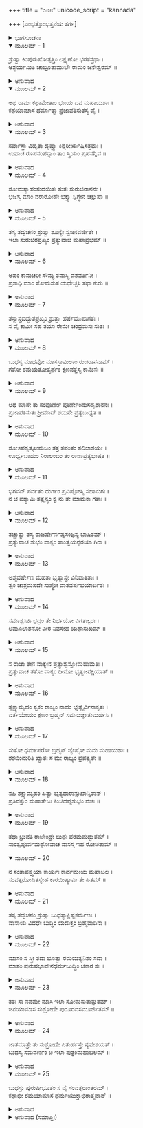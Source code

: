 +++
title = "೦೮೮"
unicode_script = "kannada"

+++
[ಎಂಭತ್ತೊಂಭತ್ತನೆಯ ಸರ್ಗ]



<details><summary>ಭಾಗಸೂಚನಾ</summary>

ಬುಧ ಮತ್ತು ಇಲಾಳ ಸಮಾಗಮ, ಪುರೂರವನ ಉತ್ಪತ್ತಿ
</details>

<details open><summary>ಮೂಲಮ್ - 1</summary>

ಶ್ರುತ್ವಾ ಕಿಂಪುರುಷೋತ್ಪತ್ತಿಂ ಲಕ್ಷ್ಮಣೋ ಭರತಸ್ತಥಾ ।  
ಆಶ್ಚರ್ಯಮಿತಿ ಚಾಬ್ರೂತಾಮುಭೌ ರಾಮಂ ಜನೇಶ್ವರಮ್ ॥
</details>

<details><summary>ಅನುವಾದ</summary>

ಕಿಂಪುರುಷ ಜಾತಿಯ ಉತ್ಪತ್ತಿಯ ಈ ಪ್ರಸಂಗವನ್ನು ಕೇಳಿ ಲಕ್ಷ್ಮಣ ಮತ್ತು ಭರತರು ಮಹಾರಾಜಾ ಶ್ರೀರಾಮನಲ್ಲಿ ಇದಾದರೋ ಬಹಳ ಆಶ್ಚರ್ಯದ ಮಾತಾಗಿದೆ ಎಂದು ಹೇಳಿದರು.॥1॥
</details>

<details open><summary>ಮೂಲಮ್ - 2</summary>

ಅಥ ರಾಮಃ ಕಥಾಮೇತಾಂ ಭೂಯ ಏವ ಮಹಾಯಶಾಃ ।  
ಕಥಯಾಮಾಸ ಧರ್ಮಾತ್ಮಾ ಪ್ರಜಾಪತಿಸುತಸ್ಯ ವೈ ॥
</details>

<details><summary>ಅನುವಾದ</summary>

ಅನಂತರ ಮಹಾಯಶಸ್ವೀ ಧರ್ಮಾತ್ಮ ಶ್ರೀರಾಮನು ಪ್ರಜಾಪತಿ ಕರ್ದಮ ಪುತ್ರ ಇಲನ ಕಥೆಯನ್ನು ಹೀಗೆ ಮುಂದುವರಿಸಿದನು.॥2॥
</details>

<details open><summary>ಮೂಲಮ್ - 3</summary>

ಸರ್ವಾಸ್ತಾ ವಿಹೃತಾ ದೃಷ್ಟ್ವಾ ಕಿನ್ನರೀರ್ಋಷಿಸತ್ತಮಃ ।  
ಉವಾಚ ರೂಪಸಂಪನ್ನಾಂ ತಾಂ ಸ್ತ್ರಿಯಂ ಪ್ರಹಸನ್ನಿವ ॥
</details>

<details><summary>ಅನುವಾದ</summary>

ಆ ಎಲ್ಲ ಕಿನ್ನರಿಯರು ಪರ್ವತದ ತಪ್ಪಲಿಗೆ ಹೊರಟುಹೋದುದನ್ನು ನೋಡಿ ಮುನಿಶ್ರೇಷ್ಠ ಬುಧನು ಆ ರೂಪವತಿ ಸ್ತ್ರೀಯಲ್ಲಿ ನಗುತ್ತಾ ಹೇಳಿದನ.॥3॥
</details>

<details open><summary>ಮೂಲಮ್ - 4</summary>

ಸೋಮಸ್ಯಾಹಂಸುದಯಿತಃ ಸುತಃ ಸುರುಚಿರಾನನೇ ।  
ಭಜಸ್ವ ಮಾಂ ವರಾರೋಹೇ ಭಕ್ತ್ಯಾ ಸ್ನಿಗ್ಧೇನ ಚಕ್ಷುಷಾ ॥
</details>

<details><summary>ಅನುವಾದ</summary>

ಸುಮುಖಿ! ನಾನು ಸೋಮ ದೇವನ ಪರಪ್ರಿಯ ಪುತ್ರನಾಗಿದ್ದೇನೆ. ವರಾರೋಹೇ! ನನ್ನನ್ನು ಅನುರಾಗ ಮತ್ತು ಸ್ನೇಹ ತುಂಬಿದ ದೃಷ್ಟಿಯಿಂದ ನೋಡಿ ತನ್ನವನನ್ನಾಗಿಸಿಕೋ.॥4॥
</details>

<details open><summary>ಮೂಲಮ್ - 5</summary>

ತಸ್ಯ ತದ್ವಚನಂ ಶ್ರುತ್ವಾ ಶೂನ್ಯೇ ಸ್ವಜನವರ್ಜಿತೇ ।  
ಇಲಾ ಸುರುಚಿರಪ್ರಖ್ಯಂ ಪ್ರತ್ಯುವಾಚ ಮಹಾಪ್ರಭಮ್ ॥
</details>

<details><summary>ಅನುವಾದ</summary>

ಸ್ವಜನ ರಹಿತನಾದ ನಿರ್ಜನ ಸ್ಥಾನದಲ್ಲಿ ಬುಧನ ಮಾತನ್ನು ಕೇಳಿ ಇಲಾ ಆ ಪರಮ ಸುಂದರ ಮಹಾತೇಜಸ್ವೀ ಬುಧನಲ್ಲಿ ಹೀಗೆ ನುಡಿದಳು.॥5॥
</details>

<details open><summary>ಮೂಲಮ್ - 6</summary>

ಅಹಂ ಕಾಮಚರೀ ಸೌಮ್ಯ ತವಾಸ್ಮಿ ವಶವರ್ತಿನೀ ।  
ಪ್ರಶಾಧಿ ಮಾಂ ಸೋಮಸುತ ಯಥೇಚ್ಛಸಿ ತಥಾ ಕುರು ॥
</details>

<details><summary>ಅನುವಾದ</summary>

ಸೌಮ್ಯ ಸೋಮಕುಮಾರ! ನಾನು ಸ್ವೇಚ್ಛೆಯಿಂದ ಸಂಚರಿಸುವ ಸ್ವತಂತ್ರಳಾಗಿದ್ದೇನೆ, ಆದರೆ ಈಗ ತಮ್ಮ ಆಜ್ಞೆಗೆ ಅಧೀನನಾಗಿದ್ದೇನೆ. ಆದ್ದರಿಂದ ನನಗೆ ಉಚಿತ ಸೇವೆಗಾಗಿ ಆದೇಶ ಕೊಡಿ ಮತ್ತು ತಮ್ಮ ಇಚ್ಛೆಯಂತೆ ಮಾಡಿರಿ.॥6॥
</details>

<details open><summary>ಮೂಲಮ್ - 7</summary>

ತಸ್ಯಾಸ್ತದದ್ಭುತಪ್ರಖ್ಯಂ ಶ್ರುತ್ವಾ ಹರ್ಷಮುಪಾಗತಃ ।  
ಸ ವೈ ಕಾಮೀ ಸಹ ತಯಾ ರೇಮೇ ಚಂದ್ರಮಸಃ ಸುತಃ ॥
</details>

<details><summary>ಅನುವಾದ</summary>

ಇಲಾಳ ಈ ಅದ್ಭುತ ವಚನ ಕೇಳಿ ಕಾಮಾಸಕ್ತ ಸೋಮಪುತ್ರನಿಗೆ ಬಹಳ ಹರ್ಷವಾಯಿತು. ಅವನು ಆಕೆಯೊಂದಿಗೆ ರಮಿಸತೊಡಗಿದನು.॥7॥
</details>

<details open><summary>ಮೂಲಮ್ - 8</summary>

ಬುಧಸ್ಯ ಮಾಧವೋ ಮಾಸಸ್ತಾಮಿಲಾಂ ರುಚಿರಾನನಾಮ್ ।  
ಗತೋ ರಮಯತೋತ್ಯರ್ಥಂ ಕ್ಷಣವತ್ತಸ್ಯ ಕಾಮಿನಃ ॥
</details>

<details><summary>ಅನುವಾದ</summary>

ಮನೋಹರ ಮುಖವುಳ್ಳ ಇಲಾಳೊಂದಿಗೆ ಅತಿಶಯ ರಮಿಸುತ್ತಾ ಬುಧನ ವೈಶಾಖಮಾಸವು ಒಂದು ಕ್ಷಣದಂತೆ ಕಳೆದುಹೋಯಿತು.॥8॥
</details>

<details open><summary>ಮೂಲಮ್ - 9</summary>

ಅಥ ಮಾಸೇ ತು ಸಂಪೂರ್ಣೇ ಪೂರ್ಣೇಂದುಸದೃಶಾನನಃ ।  
ಪ್ರಜಾಪತಿಸುತಃ ಶ್ರೀಮಾನ್ ಶಯನೇ ಪ್ರತ್ಯಬುಧ್ಯತ ॥
</details>

<details><summary>ಅನುವಾದ</summary>

ಒಂದು ತಿಂಗಳು ಪೂರ್ಣವಾದಾಗ ಚಂದ್ರನಂತೆ ಮುಖವುಳ್ಳ ಪ್ರಜಾಪತಿ ಪುತ್ರ ಶ್ರೀಮಾನ್ ಇಲನು ತನ್ನ ಶಯ್ಯೆಯಿಂದ ಎದ್ದನು.॥9॥
</details>

<details open><summary>ಮೂಲಮ್ - 10</summary>

ಸೋಽಪಶ್ಯತ್ಸೋಮಜಂ ತತ್ರ ತಪಂತಂ ಸಲಿಲಾಶಯೇ ।  
ಊರ್ಧ್ವಬಾಹುಂ ನಿರಾಲಂಬಂ ತಂ ರಾಜಾಪ್ರತ್ಯಭಾಷತ ॥
</details>

<details><summary>ಅನುವಾದ</summary>

ಸೋಮಪುತ್ರ ಬುಧನು ಅಲ್ಲಿ ಜಲಾಶಯದಲ್ಲಿ ಭುಜಗಳನ್ನು ಮೇಲಕ್ಕೆತ್ತಿ, ನಿರಾಧಾರವಾಗಿ ನಿಂತು ತಪಸ್ಸು ಮಾಡುತ್ತಿರುವುದನ್ನು ನೋಡಿ, ಇಲ ರಾಜನು ಬುಧನಲ್ಲಿ ಕೇಳಿದನು.॥10॥
</details>

<details open><summary>ಮೂಲಮ್ - 11</summary>

ಭಗವನ್ ಪರ್ವತಂ ದುರ್ಗಂ ಪ್ರವಿಷ್ಟೋಸ್ಮಿ ಸಹಾನುಗಃ ।  
ನ ಚ ಪಶ್ಯಾಮಿ ತತ್ಸೈನ್ಯಂ ಕ್ವ ನು ತೇ ಮಾಮಕಾ ಗತಾಃ ॥
</details>

<details><summary>ಅನುವಾದ</summary>

ಪೂಜ್ಯರೇ! ನಾನು ನನ್ನ ಸೇವಕರೊಂದಿಗೆ ದುರ್ಗಮ ಪರ್ವತಕ್ಕೆ ಬಂದಿದ್ದೆ, ಆದರೆ ಇಲ್ಲಿ ಆ ಸೈನ್ಯವು ನನಗೆ ಕಂಡುಬರುವುದಿಲ್ಲ. ನನ್ನ ಸೈನಿಕರು ಎಲ್ಲಿಗೆ ಹೋದರೋ ತಿಳಿಯದು.॥11॥
</details>

<details open><summary>ಮೂಲಮ್ - 12</summary>

ತಚ್ಛ್ರುತ್ವಾ ತಸ್ಯ ರಾಜರ್ಷೇರ್ನಷ್ಟಸಂಜ್ಞಸ್ಯ ಭಾಷಿತಮ್ ।  
ಪ್ರತ್ಯುವಾಚ ಶುಭಂ ವಾಕ್ಯಂ ಸಾಂತ್ವಯನ್ಪರಯಾ ಗಿರಾ ॥
</details>

<details><summary>ಅನುವಾದ</summary>

ರಾಜರ್ಷಿ ಇಲನ ಸ್ತ್ರೀತ್ವದ ವಿಷಯದ ಸ್ಮೃತಿ ನಾಶವಾಗಿತ್ತು. ಅವನ ಮಾತನ್ನು ಕೇಳಿ ಬುಧನು ಅವನನ್ನು ಸಾಂತ್ವನ ಪಡಿಸುತ್ತಾ ಇಂತೆಂದನು.॥12॥
</details>

<details open><summary>ಮೂಲಮ್ - 13</summary>

ಅಶ್ಮವರ್ಷೇಣ ಮಹತಾ ಭೃತ್ಯಾಸ್ತೇ ವಿನಿಪಾತಿತಾಃ ।  
ತ್ವಂ ಚಾಶ್ರಮಪದೇ ಸುಪ್ತೋ ವಾತವರ್ಷಭಯಾರ್ದಿತಃ ॥
</details>

<details><summary>ಅನುವಾದ</summary>

ರಾಜನೇ! ನಿಮ್ಮ ಎಲ್ಲ ಸೇವಕರು ಆಲಿಕಲ್ಲಿನ ಭಾರೀ ಮಳೆಯಿಂದ ಸತ್ತುಹೋದರು. ನೀನೂ ಕೂಡ ಚಂಡಮಾರುತದ ನೀರಿನಿಂದ ಭಯಗೊಂಡು ಈ ಆಶ್ರಮಕ್ಕೆ ಬಂದು ಮಲಗಿದ್ದೆ.॥13॥
</details>

<details open><summary>ಮೂಲಮ್ - 14</summary>

ಸಮಾಶ್ವಸಿಹಿ ಭದ್ರಂ ತೇ ನಿರ್ಭಯೋ ವಿಗತಜ್ವರಃ ।  
ಲಮೂಲಾಶನೋ ವೀರ ನಿವಸೇಹ ಯಥಾಸುಖಮ್ ॥
</details>

<details><summary>ಅನುವಾದ</summary>

ವೀರನೇ! ಈಗ ನೀನು ಧೈರ್ಯ ವಹಿಸು. ನಿನಗೆ ಮಂಗಳವಾಗಲಿ. ನೀನು ನಿರ್ಭಯನಾಗಿ, ನಿಶ್ಚಿಂತವಾಗಿ ಫಲ-ಮೂಲಗಳನ್ನು ತಿನ್ನುತ್ತಾ ಇಲ್ಲಿ ಸುಖವಾಗಿ ವಾಸಿಸು.॥14॥
</details>

<details open><summary>ಮೂಲಮ್ - 15</summary>

ಸ ರಾಜಾ ತೇನ ವಾಕ್ಯೇನ ಪ್ರತ್ಯಾಶ್ವಸ್ತೋಮಹಾಮತಿಃ ।  
ಪ್ರತ್ಯುವಾಚ ತತೋ ವಾಕ್ಯಂ ದೀನೋ ಭೃತ್ಯಜನಕ್ಷಯಾತ್ ॥
</details>

<details><summary>ಅನುವಾದ</summary>

ಬುಧನ ಈ ಮಾತಿನಿಂದ ಪರಮ ಬುದ್ಧಿವಂತ ರಾಜಾ ಇಲನಿಗೆ ಬಹಳ ಆಶ್ವಾಸನೆ ದೊರಕಿದರೂ ತನ್ನ ಸೇವಕರು ನಾಶವಾಗಿದ್ದರಿಂದ ಬಹಳ ದುಃಖಿಯಾಗಿದ್ದನು, ಆದ್ದರಿಂದ ಅವನು ಇಂತೆಂದನು.॥15॥
</details>

<details open><summary>ಮೂಲಮ್ - 16</summary>

ತ್ಯಕ್ಷ್ಯಾಮ್ಯಹಂ ಸ್ವಕಂ ರಾಜ್ಯಂ ನಾಹಂ ಭೃತ್ಯೈರ್ವಿನಾಕೃತಃ ।  
ವರ್ತಯೇಯಂ ಕ್ಷಣಂ ಬ್ರಹ್ಮನ್ ಸಮನುಜ್ಞಾತುಮರ್ಹಸಿ ॥
</details>

<details><summary>ಅನುವಾದ</summary>

ಬ್ರಹ್ಮನ್! ನಾನು ಸೇವಕರಿಂದ ರಹಿತನಾಗಿದ್ದರೂ ರಾಜ್ಯವನ್ನು ತ್ಯಾಗ ಮಾಡಲಾರೆನು. ಈಗ ಕ್ಷಣ ಮಾತ್ರವೂ ನಾನು ಇಲ್ಲಿ ಇರಲಾರೆ, ಆದ್ದರಿಂದ ನನಗೆ ಹೋಗಲು ಅಪ್ಪಣೆ ಕೊಡಿರಿ.॥16॥
</details>

<details open><summary>ಮೂಲಮ್ - 17</summary>

ಸುತೋ ಧರ್ಮಪರೋ ಬ್ರಹ್ಮನ್ ಜ್ಯೇಷ್ಠೋ ಮಮ ಮಹಾಯಶಾಃ ।  
ಶಶಬಿಂದುರಿತಿ ಖ್ಯಾತಃ ಸ ಮೇ ರಾಜ್ಯಂ ಪ್ರಪತ್ಸ್ಯತೇ ॥
</details>

<details><summary>ಅನುವಾದ</summary>

ಬ್ರಹ್ಮನ್! ನನ್ನ ಧರ್ಮಪರಾಯಣ ಜೇಷ್ಠ ಪುತ್ರನು ಯಶಸ್ವಿಯಾಗಿದ್ದಾನೆ. ಶಶಬಿಂದು ಅವನ ಹೆಸರು. ನಾನು ಅಲ್ಲಿಗೆ ಹೋಗಿ ಅವನಿಗೆ ಪಟ್ಟಾಭಿಷೇಕ ಮಾಡಿದಾಗಲೇ ಅವನು ನನ್ನ ರಾಜ್ಯವನ್ನು ಸ್ವೀಕರಿಸುವನ.॥17॥
</details>

<details open><summary>ಮೂಲಮ್ - 18</summary>

ನಹಿ ಶಕ್ಷ್ಯಾಮ್ಯಹಂ ಹಿತ್ವಾ ಭೃತ್ಯದಾರಾನ್ಸುಖಾನ್ವಿತಾನ್ ।  
ಪ್ರತಿವಕ್ತುಂ ಮಹಾತೇಜಃ ಕಿಂಚಿದಪ್ಯಶುಭಂ ವಚಃ ॥
</details>

<details><summary>ಅನುವಾದ</summary>

ಮಹಾತೇಜಸ್ವೀ ಮುನೇ! ದೇಶದಲ್ಲಿರುವ ನನ್ನ ಸೇವಕರು, ಪತ್ನೀ, ಪುತ್ರ ಮೊದಲಾದ ಪರಿವಾರದ ಜನರನ್ನು ಬಿಟ್ಟು ನಾನು ಇಲ್ಲಿ ಇರಲಾರೆ. ಅದರಿಂದ ಸ್ವಜನರನ್ನು ಅಗಲಿ ನಾನು ದುಃಖದಿಂದ ಇರಲು ವಿವಶನಾಗುವಂತಹ ಅಶುಭ ಮಾತನ್ನಾಡಬೇಡಿ.॥18॥
</details>

<details open><summary>ಮೂಲಮ್ - 19</summary>

ತಥಾ ಬ್ರುವತಿ ರಾಜೇಂದ್ರೇ ಬುಧಃ ಪರಮಮದ್ಭುತಮ್ ।  
ಸಾಂತ್ವಪೂರ್ವಮಥೋವಾಚ ವಾಸಸ್ತ ಇಹ ರೋಚತಾಮ್ ॥
</details>

<details open><summary>ಮೂಲಮ್ - 20</summary>

ನ ಸಂತಾಪಸ್ತ್ವಯಾ ಕಾರ್ಯಃ ಕಾರ್ದಮೇಯ ಮಹಾಬಲ ।  
ಸಂವತ್ಸರೋಷಿತಸ್ಯೇಹ ಕಾರಯಿಷ್ಯಾಮಿ ತೇ ಹಿತಮ್ ॥
</details>

<details><summary>ಅನುವಾದ</summary>

ರಾಜೇಂದ್ರ ಇಲನು ಹೀಗೆ ಹೇಳಿದಾಗ ಬುಧನು ಅವನನ್ನು ಸಾಂತ್ವನಪಡಿಸುತ್ತಾ ಅತ್ಯಂತ ಅದ್ಭುತವಾದ ಮಾತನ್ನು ಹೇಳಿದನು - ರಾಜನೇ! ನೀನು ಸಂತೋಷವಾಗಿ ಇಲ್ಲಿ ಇರಲು ಸ್ವೀಕರಿಸು. ಕರ್ದಮಪುತ್ರನೇ! ನೀನು ಸಂತಾಪ ಪಡಬೇಡ. ನೀನು ಒಂದು ವರ್ಷದವರೆಗೆ ಇಲ್ಲಿ ವಾಸಿಸಿದಾಗ ನಾನು ನಿನ್ನ ಹಿತಸಾಧನೆ ಮಾಡುವೆನು.॥19-20॥
</details>

<details open><summary>ಮೂಲಮ್ - 21</summary>

ತಸ್ಯ ತದ್ವಚನಂ ಶ್ರುತ್ವಾ ಬುಧಸ್ಯಾಕ್ಲಿಷ್ಟಕರ್ಮಣಃ ।  
ವಾಸಾಯ ವಿದಧೇ ಬುದ್ಧಿಂ ಯದುಕ್ತಂ ಬ್ರಹ್ಮವಾದಿನಾ ॥
</details>

<details><summary>ಅನುವಾದ</summary>

ಪುಣ್ಯಕರ್ಮಾ ಬುಧನ ಮಾತನ್ನು ಕೇಳಿ ಬ್ರಹ್ಮವಾದೀ ಮಹಾತ್ಮನ ಮಾತಿನಂತೆ ರಾಜನು ಅಲ್ಲಿ ಇರಲು ನಿಶ್ಚಯಿಸಿದನು.॥21॥
</details>

<details open><summary>ಮೂಲಮ್ - 22</summary>

ಮಾಸಂ ಸ ಸ್ತ್ರೀ ತದಾ ಭೂತ್ವಾ ರಮಯತ್ಯನಿಶಂ ಸದಾ ।  
ಮಾಸಂ ಪುರುಷಭಾವೇನಧರ್ಮಬುದ್ಧಿಂ ಚಕಾರ ಸಃ ॥
</details>

<details><summary>ಅನುವಾದ</summary>

ಅವನು ಒಂದು ತಿಂಗಳವರೆಗೆ ಸ್ತ್ರೀಯಾಗಿದ್ದು ನಿರಂತರ ಬುಧನೊಂದಿಗೆ ರಮಿಸುತ್ತಾ ಮತ್ತೆ ಒಂದು ತಿಂಗಳು ಪುರುಷನಾಗಿ ಧರ್ಮಾನುಷ್ಠಾನದಲ್ಲಿ ಮನಸ್ಸು ತೊಡಗಿಸುತ್ತಿದ್ದನು.॥22॥
</details>

<details open><summary>ಮೂಲಮ್ - 23</summary>

ತತಃ ಸಾ ನವಮೇ ಮಾಸಿ ಇಲಾ ಸೋಮಸುತಾತ್ಸುತಮ್ ।  
ಜನಯಾಮಾಸ ಸುಶ್ರೋಣೀ ಪುರೂರವಸಮೂರ್ಜಿತಮ್ ॥
</details>

<details><summary>ಅನುವಾದ</summary>

ಅನಂತರ ಒಂಭತ್ತನೆಯ ತಿಂಗಳಲ್ಲಿ ಸುಂದರೀ ಇಲಾಳು ಸೋಮಪುತ್ರ ಬುಧನ ಒಬ್ಬ ಪುತ್ರನಿಗೆ ಜನ್ಮ ನೀಡಿದಳು. ಅವನ ಹೆಸರು ಪುರೂರವ ಎಂದಿದ್ದು, ಬಹಳ ತೇಜಸ್ವೀ ಮತ್ತು ಬಲವಂತನಾಗಿದ್ದನು.॥23॥
</details>

<details open><summary>ಮೂಲಮ್ - 24</summary>

ಜಾತಮಾತ್ರೇ ತು ಸುಶ್ರೋಣೀ ಪಿತುರ್ಹಸ್ತೇ ನ್ಯವೇಶಯತ್ ।  
ಬುಧಸ್ಯ ಸಮವರ್ಣಂ ಚ ಇಲಾ ಪುತ್ರಂಮಹಾಬಲಮ್ ॥
</details>

<details><summary>ಅನುವಾದ</summary>

ಆಮಹಾಬಲೀ ಪುತ್ರನ ಅಂಗಕಾಂತಿಯು ಬುಧನಂತೆ ಇತ್ತು. ಅವನುಹುಟ್ಟುತ್ತಲೇ ಉಪನಯನಕ್ಕೆ ಯೋಗ್ಯವಯಸ್ಸಿನ ಬಾಲಕನಾದನು. ಇದರಿಂದ ಸುಂದರೀ ಇಲಾಳು ಅವನನ್ನು ತಂದೆಗೆ ಒಪ್ಪಿಸಿಬಿಟ್ಟಳು.॥24॥
</details>

<details open><summary>ಮೂಲಮ್ - 25</summary>

ಬುಧಸ್ತು ಪುರುಷೀಭೂತಂ ಸ ವೈ ಸಂವತ್ಸರಾಂತರಮ್ ।  
ಕಥಾಭೀ ರಮಯಾಮಾಸ ಧರ್ಮಯುಕ್ತಾಭಿರಾತ್ಮವಾನ್ ॥
</details>

<details><summary>ಅನುವಾದ</summary>

ವರ್ಷ ಮುಗಿಯಲು ಉಳಿದ ತಿಂಗಳುಗಳಲ್ಲಿ ರಾಜನು ಪುರುಷನಾಗಿದ್ದಾಗಲೆಲ್ಲ ಬುಧನು ಧರ್ಮಯುಕ್ತ ಕತೆಗಳನ್ನು ಹೇಳುತ್ತಾ ಅವನ ಮನೋರಂಜನೆ ಮಾಡುತ್ತಿದ್ದನು.॥25॥
</details>

<details><summary>ಅನುವಾದ (ಸಮಾಪ್ತಿಃ)</summary>

ಶ್ರೀವಾಲ್ಮೀಕಿ ವಿರಚಿತ ಆರ್ಷರಾಮಾಯಣ ಆದಿಕಾವ್ಯದ ಉತ್ತರ ಕಾಂಡದಲ್ಲಿ ಎಂಭತ್ತೊಂಭತ್ತನೆಯ ಸರ್ಗ ಪೂರ್ಣವಾಯಿತು.॥89॥
</details>

